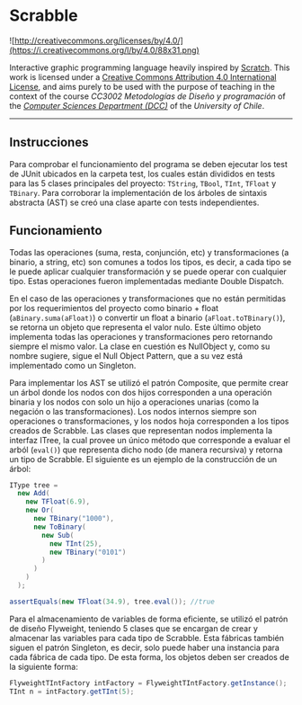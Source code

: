 # Scrabble

![http://creativecommons.org/licenses/by/4.0/](https://i.creativecommons.org/l/by/4.0/88x31.png)

Interactive graphic programming language heavily inspired by 
[Scratch](https://scratch.mit.edu).
This work is licensed under a
[Creative Commons Attribution 4.0 International License](http://creativecommons.org/licenses/by/4.0/), 
and aims purely to be used with the purpose of teaching in the context of the course 
_CC3002 Metodologías de Diseño y programación_ of the 
[_Computer Sciences Department (DCC)_](https://www.dcc.uchile.cl) of the 
_University of Chile_.

---

## Instrucciones

Para comprobar el funcionamiento del programa se deben ejecutar los test de JUnit ubicados
en la carpeta test, los cuales están divididos en tests para las 5 clases principales del 
proyecto: `TString`, `TBool`, `TInt`, `TFloat` y `TBinary`. Para corroborar  la implementación 
de los árboles de sintaxis abstracta (AST) se creó una clase aparte con tests independientes.

## Funcionamiento

Todas las operaciones (suma, resta, conjunción, etc) y transformaciones (a binario, a string,
etc) son comunes a todos los tipos, es decir, a cada tipo se le puede aplicar cualquier 
transformación y se puede operar con cualquier tipo. Estas operaciones fueron implementadas 
mediante Double Dispatch.

En el caso de las operaciones y transformaciones que no están permitidas por los requerimientos 
del proyecto como binario + float (`aBinary.suma(aFloat)`) o convertir un float a binario
(`aFloat.toTBinary()`), se retorna un objeto que representa el valor nulo. Este último objeto 
implementa todas las operaciones y transformaciones pero retornando siempre el mismo valor. 
La clase en cuestión es NullObject y, como su nombre sugiere, sigue el Null Object Pattern, 
que a su vez está implementado como un Singleton. 

Para implementar los AST se utilizó el patrón Composite, que permite crear un árbol
donde los nodos con dos hijos corresponden a una operación binaria y los nodos con
solo un hijo a operaciones unarias (como la negación o las transformaciones). Los 
nodos internos siempre son operaciones o transformaciones, y los nodos hoja corresponden 
a los tipos creados de Scrabble. Las clases que representan nodos implementa la 
interfaz ITree, la cual provee un único método que corresponde a evaluar el arból (`eval()`) 
que representa dicho nodo (de manera recursiva) y retorna un tipo de Scrabble. El siguiente 
es un ejemplo de la construcción de un árbol:

```java
IType tree =
  new Add(
    new TFloat(6.9),
    new Or(
      new TBinary("1000"),
      new ToBinary(
        new Sub(
          new TInt(25),
          new TBinary("0101")
        )
      )
    )
  );

assertEquals(new TFloat(34.9), tree.eval()); //true
```
Para el almacenamiento de variables de forma eficiente, se utilizó el patrón de diseño Flyweight, 
teniendo 5 clases que se encargan de crear y almacenar las variables para cada tipo de Scrabble. 
Esta fábricas también siguen el patrón Singleton, es decir, solo puede haber una instancia para 
cada fábrica de cada tipo. De esta forma, los objetos deben ser creados de la siguiente forma:

```java
FlyweightTIntFactory intFactory = FlyweightTIntFactory.getInstance();
TInt n = intFactory.getTInt(5);
```
